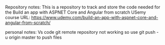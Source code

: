 Repository notes:
    This is a repository to track and store the code needed for the Build an app with ASPNET Core
and Angular from scratch USemy course
URL: https://www.udemy.com/build-an-app-with-aspnet-core-and-angular-from-scratch/

personal notes:
Vs code git remote repository not working so use git push -u origin master to push files
